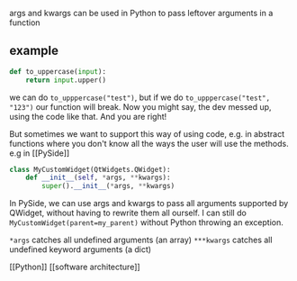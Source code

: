 args and kwargs can be used in Python to pass leftover arguments in a function

## example
```python
def to_uppercase(input):
	return input.upper()
```
we can do `to_upppercase("test")`, but if we do `to_upppercase("test", "123")` our function will break.
Now you might say, the dev messed up, using the code like that. And you are right!

But sometimes we want to support this way of using code, e.g. in abstract functions where you don't know all the ways the user will use the methods. e.g in [[PySide]]
```python
class MyCustomWidget(QtWidgets.QWidget):
	def __init__(self, *args, **kwargs):
		super().__init__(*args, **kwargs)
```
In PySide, we can use args and kwargs to pass all arguments supported by QWidget, without having to rewrite them all ourself.
I can still do `MyCustomWidget(parent=my_parent)` without Python throwing an exception.

`*args` catches all undefined arguments (an array)
`***kwargs` catches all undefined keyword arguments (a dict)

[[Python]]
[[software architecture]]